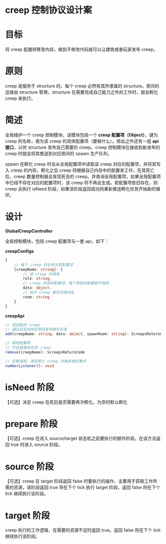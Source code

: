 # creep 控制协议设计案

# 目标

将 creep 配置转移至内存，做到不修改代码就可以让建筑或者玩家发布 creep。

# 原则

creep 是服务于 structure 的，每个 creep 必然有其所隶属的 structure。房间的运维由 structure 管理，structure 在需要完成自己能力之外的工作时，就会孵化 creep 来执行。

# 简述

全局维护一个 creep 控制模块，该模块包括一个 **creep 配置项（Object）**，键为 creep 的名称，值为该 creep 的具体配置项（要做什么）。除此之外还有一组 **api 接口**，以供 structure 发布自己需要的 creep。creep 控制模块在接收到新发布的 creep 时就会将其推送到对应房间的 spawn 生产队列。

spawn 在孵化 creep 时会从全局配置项中读取该 creep 对应的配置项，并将其写入 creep 的内存，孵化之后 creep 将根据自己内存中的配置来工作，在其死亡后，creep 数量控制器会发现死去的 creep。并查询全局配置项，如果全局配置项中已经不存在对应的配置项时，该 creep 将不再会生成。若配置项依旧存在，则 creep 会执行 isNeed 阶段，如果该阶段返回成功则重新推送孵化任务开始新的循环。

# 设计

**GlobalCreepController**

全局控制模块，包括 creep 配置项与一套 api，如下：

**creepConfigs**

```ts
{
    // 每个 creep 的名称与其配置项
    [creepName: string]: {
        // 该 creep 的角色
        role: string,
        // creep 的具体配置项，每个角色的配置都不相同
        data: object,
        // 执行 creep 孵化的房间名
        room: string
    }
}
```

**creepApi**

```ts
// 添加新的 creep
// 通过后会向指定房间发布孵化任务
add(creepName: string, data: object, spawnRoom: string): ScreepsReturnCode

// 移除配置项
// 不会直接杀死该 creep
remove(creepName): ScreepsReturnCode

// 定期调用，发现死亡 creep 并触发相应事件
numberListener(): void
```

# isNeed 阶段

【可选】决定 creep 在死后是否需要再次孵化，为空时默认孵化

# prepare 阶段

【可选】creep 在进入 source/target 状态机之前要执行的额外阶段，在该方法返回 true 时进入 source 阶段。

# source 阶段

【可选】creep 在 target 阶段返回 false 时要执行的操作，主要用于获取工作所需的资源，该阶段返回 true 将在下个 tick 执行 target 阶段，返回 false 将在下个 tick 继续执行该阶段。

# target 阶段

creep 执行的工作逻辑，在需要的资源不足时返回 true。返回 false 将在下个 tick 继续执行该阶段。